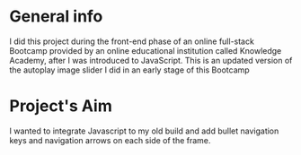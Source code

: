 # General info
I did this project during the front-end phase of an online full-stack Bootcamp provided by an online educational institution called Knowledge Academy, after I was introduced to JavaScript. 
This is an updated version of the autoplay image slider I did in an early stage of this Bootcamp 
# Project's Aim
I wanted to integrate Javascript to my old build and add bullet navigation keys and navigation arrows on each side of the frame. 
